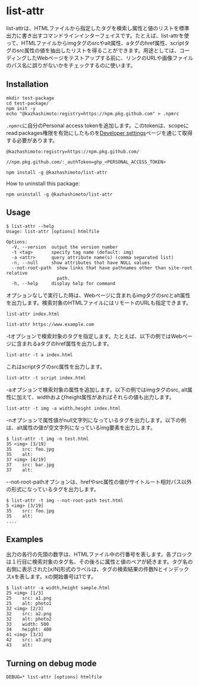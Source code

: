 # list-attr
list-attrは、HTMLファイルから指定したタグを検索し属性と値のリストを標準出力に書き出すコマンドラインインターフェイスです。たとえば、list-attrを使って、HTMLファイルからimgタグのsrcやalt属性、aタグのhref属性、scriptタグのsrc属性の値を抽出したリストを得ることができます。用途としては、コーディングしたWebページをテストアップする前に、リンクのURLや画像ファイルのパス名に誤りがないかをチェックするのに使います。

## Installation
```
mkdir test-package
cd test-package/
npm init -y
echo "@kazhashimoto:registry=https://npm.pkg.github.com" > .npmrc
```

```.npmrc```に自分のPersonal access tokenを追加します。このtokenは、scopeにread:packages権限を有効にしたものを[Developer settings](https://github.com/settings/apps)ページを通じて取得する必要があります。

```
@kazhashimoto:registry=https://npm.pkg.github.com/

//npm.pkg.github.com/:_authToken=ghp_<PERSONAL_ACCESS_TOKEN>
```

```
npm install -g @kazhashimoto/list-attr
```

How to uninstall this package:
```
npm uninstall -g @kazhashimoto/list-attr
```

## Usage
```
$ list-attr --help
Usage: list-attr [options] htmlfile

Options:
  -V, --version  output the version number
  -t <tag>       specify tag name (default: img)
  -a <attr>      query attribute name(s) (comma separated list)
  -n, --null     show attributes that have NULL values
  --not-root-path  show links that have pathnames other than site-root relative
                   path.
  -h, --help     display help for command
```

オプションなしで実行した時は、Webページに含まれるimgタグのsrcとalt属性を出力します。検索対象のHTMLファイルにはリモートのURLも指定できます。
```
list-attr index.html
```
```
list-attr https://www.example.com
```

-tオプションで検索対象のタグを指定します。たとえば、以下の例ではWebページに含まれるaタグのhref属性を出力します。
```
list-attr -t a index.html
```

これはscriptタグのsrc属性を出力します。
```
list-attr -t script index.html
```

-aオプションで検索対象の属性を追加します。以下の例ではimgタグのsrc, alt属性に加えて、widthおよびheight属性があればそれらの値も出力します。
```
list-attr -t img -a width,height index.html
```

-nオプションで属性値がnull文字列になっているタグを出力します。以下の例は、alt属性の値が空文字列になっているimg要素を出力します。
```
$ list-attr -t img -n test.html
35 <img> [3/19]
35    src: foo.jpg
35    alt:
37 <img> [4/19]
37    src: bar.jpg
37    alt:
```

--not-root-pathオプションは、hrefやsrc属性の値がサイトルート相対パス以外の形式になっているタグを出力します。
```
$ list-attr -t img --not-root-path test.html
5 <img> [3/19]
35    src: foo.jpg
35    alt:
....
```

## Examples
出力の各行の先頭の数字は、HTMLファイル中の行番号を表します。各ブロックは１行目に検索対象のタグ名、その後ろに属性と値のペアが続きます。タグ名の右側に表示された[x/N]形式のラベルは、タグの検索結果の件数Nとインデックスxを表します。xの開始番号は1です。
```
$ list-attr -a width,height sample.html
25 <img> [1/3]
25    src: a1.png
25    alt: photo1
32 <img> [2/3]
32    src: a2.png
32    alt: photo2
33    width: 500
34    height: 400
41 <img> [3/3]
42    src: a3.png
43    alt:
```

## Turning on debug mode
```
DEBUG=* list-attr [options] htmlfile
```
